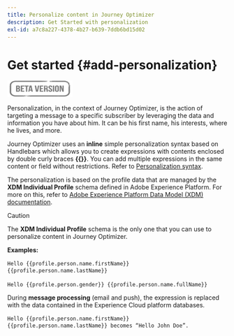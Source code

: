 ```yaml
---
title: Personalize content in Journey Optimizer
description: Get Started with personalization
exl-id: a7c8a227-4378-4b27-b639-7ddb6bd15d02
---
```

# Get started {#add-personalization}

![](../assets/do-not-localize/badge.png)

Personalization, in the context of Journey Optimizer, is the action of targeting a message to a specific subscriber by leveraging the data and information you have about him. It can be his first name, his interests, where he lives, and more.

Journey Optimizer uses an **inline** simple personalization syntax based on Handlebars which allows you to create expressions with contents enclosed by double curly braces **{{}}**. You can add multiple expressions in the same content or field without restrictions. Refer to [Personalization syntax](personalization-syntax.md).

The personalization is based on the profile data that are managed by the **XDM Individual Profile** schema defined in Adobe Experience Platform. For more on this, refer to  [Adobe Experience Platform Data Model (XDM) documentation](https://experienceleague.adobe.com/docs/experience-platform/xdm/home.html).

>[!CAUTION]
>The **XDM Individual Profile** schema is the only one that you can use to personalize content in Journey Optimizer.

**Examples:**

```
Hello {{profile.person.name.firstName}} {{profile.person.name.lastName}}

Hello {{profile.person.gender}} {{profile.person.name.fullName}}
```

During **message processing** (email and push), the expression is replaced with the data contained in the Experience Cloud platform databases.

```
Hello {{profile.person.name.firstName}} {{profile.person.name.lastName}} becomes “Hello John Doe”.
```
